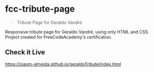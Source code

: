 # fcc-tribute-page
> Tribute Page for Geraldo Vandré

Responsive tribute page for Geraldo Vandré, using only HTML and CSS.
Project created for FreeCodeAcademy's certification.

## Check it Live

https://joaom-almeida.github.io/geraldoTribute/index.html
